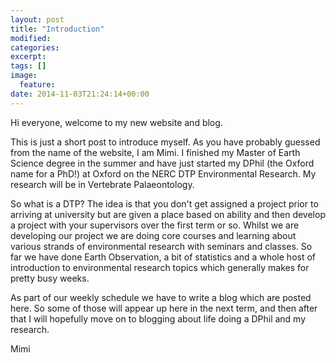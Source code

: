 ```yaml
---
layout: post
title: "Introduction"
modified:
categories: 
excerpt:
tags: []
image:
  feature:
date: 2014-11-03T21:24:14+00:00
---
```


Hi everyone, welcome to my new website and blog.

This is just a short post to introduce myself. As you have probably guessed from the name of the website, I am Mimi. I finished my Master of Earth Science degree in the summer and have just started my DPhil (the Oxford name for a PhD!) at Oxford on the NERC DTP Environmental Research. My research will be in Vertebrate Palaeontology.

So what is a DTP? The idea is that you don't get assigned a project prior to arriving at university but are given a place based on ability and then develop a project with your supervisors over the first term or so. Whilst we are developing our project we are doing core courses and learning about various strands of environmental research with seminars and classes. So far we have done Earth Observation, a bit of statistics and a whole host of introduction to environmental research topics which generally makes for pretty busy weeks. 

As part of our weekly schedule we have to write a blog which are posted here. So some of those will appear up here in the next term, and then after that I will hopefully move on to blogging about life doing a DPhil and my research. 

Mimi